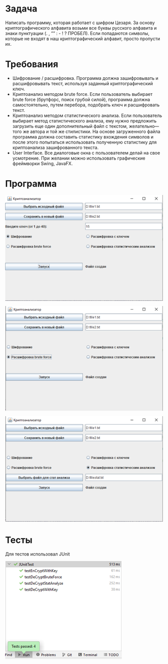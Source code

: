 # Задача
Написать программу, которая работает с шифром Цезаря. За основу криптографического алфавита возьми все буквы русского алфавита и знаки пунктуации (. , ”” : - ! ? ПРОБЕЛ). Если попадаются символы, которые не входят в наш криптографический алфавит, просто пропусти их.

# Требования
- Шифрование / расшифровка. Программа должна зашифровывать и расшифровывать текст, используя заданный криптографический ключ.
- Криптоанализ методом brute force. Если пользователь выбирает brute force (брутфорс, поиск грубой силой), программа должна самостоятельно, путем перебора, подобрать ключ и расшифровать текст.
- Криптоанализ методом статистического анализа. Если пользователь выбирает метод статистического анализа, ему нужно предложить загрузить еще один дополнительный файл с текстом, желательно— того же автора и той же стилистики. На основе загруженного файла программа должна составить статистику вхождения символов и после этого попытаться использовать полученную статистику для криптоанализа зашифрованного текста.
- User Interface. Все диалоговые окна с пользователем делай на свое усмотрение. При желании можно использовать графические фреймворки Swing, JavaFX.

# Программа

![alt text](https://github.com/Gluk87/CryptoAnalizer/blob/main/src/test/resources/Screen1.png)

![alt text](https://github.com/Gluk87/CryptoAnalizer/blob/main/src/test/resources/Screen2.png)

![alt text](https://github.com/Gluk87/CryptoAnalizer/blob/main/src/test/resources/Screen3.png)

# Тесты
Для тестов использовал JUnit

![alt text](https://github.com/Gluk87/CryptoAnalizer/blob/main/src/test/resources/Screen4.png)
